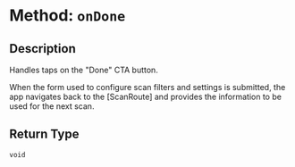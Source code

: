 # Method: `onDone`

## Description

Handles taps on the "Done" CTA button.

 When the form used to configure scan filters and settings is submitted, the app navigates back to the
 [ScanRoute] and provides the information to be used for the next scan.

## Return Type
`void`

